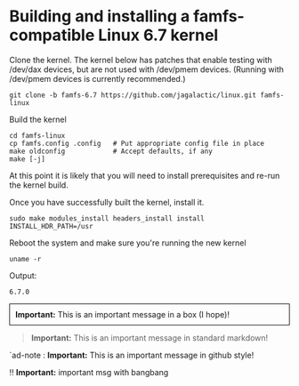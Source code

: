 # Building and installing a famfs-compatible Linux 6.7 kernel

Clone the kernel. The kernel below has patches that enable testing with /dev/dax devices,
but are not used with /dev/pmem devices. (Running with /dev/pmem devices is currently
recommended.)

    git clone -b famfs-6.7 https://github.com/jagalactic/linux.git famfs-linux

Build the kernel

    cd famfs-linux
    cp famfs.config .config   # Put appropriate config file in place
    make oldconfig            # Accept defaults, if any
    make [-j]

At this point it is likely that you will need to install prerequisites and re-run
the kernel build.

Once you have successfully built the kernel, install it.

    sudo make modules_install headers_install install INSTALL_HDR_PATH=/usr

Reboot the system and make sure you're running the new kernel

    uname -r

Output:

    6.7.0

<div style="border:1px solid black; padding:10px; margin-bottom:10px;">
    <strong>Important:</strong> This is an important message in a box (I hope)!
</div>

> **Important:** This is an important message in standard markdown!

`ad-note
: **Important:** This is an important message in github style!

:bangbang: **Important:** important msg with bangbang